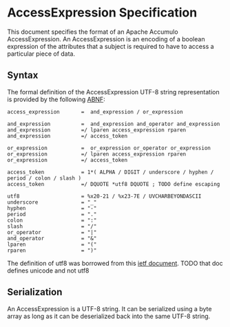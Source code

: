 <!--

    Licensed to the Apache Software Foundation (ASF) under one
    or more contributor license agreements.  See the NOTICE file
    distributed with this work for additional information
    regarding copyright ownership.  The ASF licenses this file
    to you under the Apache License, Version 2.0 (the
    "License"); you may not use this file except in compliance
    with the License.  You may obtain a copy of the License at

      https://www.apache.org/licenses/LICENSE-2.0

    Unless required by applicable law or agreed to in writing,
    software distributed under the License is distributed on an
    "AS IS" BASIS, WITHOUT WARRANTIES OR CONDITIONS OF ANY
    KIND, either express or implied.  See the License for the
    specific language governing permissions and limitations
    under the License.

-->

# AccessExpression Specification

This document specifies the format of an Apache Accumulo AccessExpression. An AccessExpression
is an encoding of a boolean expression of the attributes that a subject is required to have to
access a particular piece of data.

## Syntax

The formal definition of the AccessExpression UTF-8 string representation is provided by
the following [ABNF][1]:

```
access_expression       =  and_expression / or_expression

and_expression          =  and_expression and_operator and_expression
and_expression          =/ lparen access_expression rparen
and_expression          =/ access_token 

or_expression           =  or_expression or_operator or_expression
or_expression           =/ lparen access_expression rparen
or_expression           =/ access_token 

access_token            = 1*( ALPHA / DIGIT / underscore / hyphen / period / colon / slash )
access_token            =/ DQUOTE *utf8 DQUOTE ; TODO define escaping

utf8                    = %x20-21 / %x23-7E / UVCHARBEYONDASCII
underscore              = "_"
hyphen                  = "-"
period                  = "."
colon                   = ":"
slash                   = "/"
or_operator             = "|"
and_operator            = "&"
lparen                  = "("
rparen                  = ")"
```

The definition of utf8 was borrowed from this [ietf document][2].  TODO that doc defines unicode and not utf8

## Serialization

An AccessExpression is a UTF-8 string. It can be serialized using a byte array as long as it
can be deserialized back into the same UTF-8 string.

[1]: https://www.rfc-editor.org/rfc/rfc5234
[2]: https://datatracker.ietf.org/doc/html/draft-seantek-unicode-in-abnf-03#section-4.2
